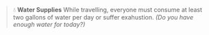 > :droplet: **Water Supplies** While travelling, everyone must consume at least two gallons of water per day or suffer exahustion.
> *(Do you have enough water for today?)*